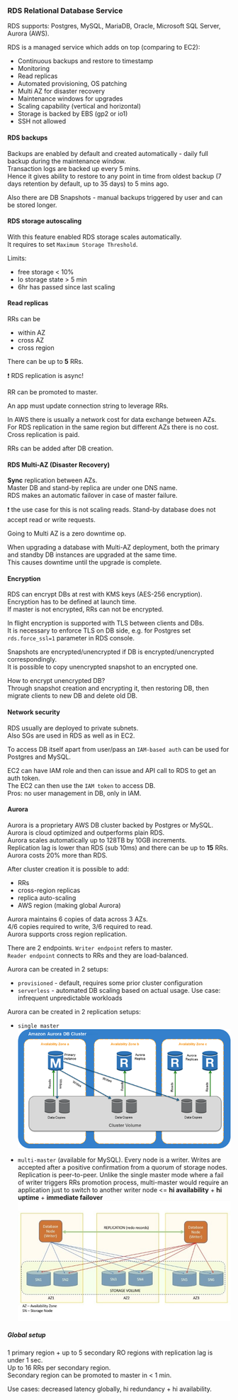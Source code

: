 ### RDS Relational Database Service
RDS supports: Postgres, MySQL, MariaDB, Oracle, Microsoft SQL Server, Aurora (AWS).

RDS is a managed service which adds on top (comparing to EC2):
* Continuous backups and restore to timestamp
* Monitoring
* Read replicas
* Automated provisioning, OS patching
* Multi AZ for disaster recovery
* Maintenance windows for upgrades
* Scaling capability (vertical and horizontal)
* Storage is backed by EBS (gp2 or io1)
* SSH not allowed


#### RDS backups
Backups are enabled by default and created automatically - daily full backup during the maintenance window.\
Transaction logs are backed up every 5 mins.\
Hence it gives ability to restore to any point in time from oldest backup (7 days retention by default, up to 35 days) to 5 mins ago.

Also there are DB Snapshots - manual backups triggered by user and can be stored longer.

#### RDS storage autoscaling
With this feature enabled RDS storage scales automatically.\
It requires to set `Maximum Storage Threshold`.

Limits:
* free storage < 10%
* lo storage state > 5 min
* 6hr has passed since last scaling

#### Read replicas
RRs can be
* within AZ
* cross AZ
* cross region

There can be up to **5** RRs.

:exclamation: RDS replication is async!

RR can be promoted to master.

An app must update connection string to leverage RRs.

In AWS there is usually a network cost for data exchange between AZs.\
For RDS replication in the same region but different AZs there is no cost.\
Cross replication is paid.

RRs can be added after DB creation.

#### RDS Multi-AZ (Disaster Recovery)
**Sync** replication between AZs.\
Master DB and stand-by replica are under one DNS name.\
RDS makes an automatic failover in case of master failure.

:exclamation: the use case for this is not scaling reads.
Stand-by database does not accept read or write requests.

Going to Multi AZ is a zero downtime op.

When upgrading a database with Multi-AZ deployment, both the primary and standby DB instances are upgraded at the same time.\
This causes downtime until the upgrade is complete.

#### Encryption
RDS can encrypt DBs at rest with KMS keys (AES-256 encryption).\
Encryption has to be defined at launch time.\
If master is not encrypted, RRs can not be encrypted.

In flight encryption is supported with TLS between clients and DBs.\
It is necessary to enforce TLS on DB side, e.g. for Postgres set `rds.force_ssl=1` parameter in RDS console.

Snapshots are encrypted/unencrypted if DB is encrypted/unencrypted correspondingly.\
It is possible to copy unencrypted snapshot to an encrypted one.

How to encrypt unencrypted DB?\
Through snapshot creation and encrypting it, then restoring DB, then migrate clients to new DB and delete old DB.

#### Network security
RDS usually are deployed to private subnets.\
Also SGs are used in RDS as well as in EC2.

To access DB itself apart from user/pass an `IAM-based auth` can be used for Postgres and MySQL.

EC2 can have IAM role and then can issue and API call to RDS to get an auth token.\
The EC2 can then use the `IAM token` to access DB.\
Pros: no user management in DB, only in IAM.

#### Aurora
Aurora is a proprietary AWS DB cluster backed by Postgres or MySQL.\
Aurora is cloud optimized and outperforms plain RDS.\
Aurora scales automatically up to 128TB by 10GB increments.\
Replication lag is lower than RDS (sub 10ms) and there can be up to **15** RRs.
Aurora costs 20% more than RDS.

After cluster creation it is possible to add:
* RRs
* cross-region replicas
* replica auto-scaling
* AWS region (making global Aurora)

Aurora maintains 6 copies of data across 3 AZs.\
4/6 copies required to write, 3/6 required to read.\
Aurora supports cross region replication.

There are 2 endpoints. `Writer endpoint` refers to master.\
`Reader endpoint` connects to RRs and they are load-balanced.

Aurora can be created in 2 setups:
* `provisioned` - default, requires some prior cluster configuration
* `serverless` - automated DB scaling based on actual usage. Use case: infrequent unpredictable workloads

Aurora can be created in 2 replication setups:
* `single master`
![AuroraArch001.png](AuroraArch001.png)

* `multi-master` (available for MySQL). Every node is a writer. Writes are accepted after a positive confirmation from a quorum of storage nodes. Replication is peer-to-peer. Unlike the single master mode where a fail of writer triggers RRs promotion process, multi-master would require an application just to switch to another writer node <= **hi availability** + **hi uptime** + **immediate failover**\
![multi-master-aurora](multi-master-aurora.jpg)

##### Global setup
1 primary region + up to 5 secondary RO regions with replication lag is under 1 sec.\
Up to 16 RRs per secondary region.\
Secondary region can be promoted to master in < 1 min.

Use cases: decreased latency globally, hi redundancy + hi availability.
